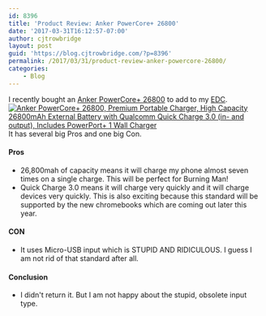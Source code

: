 ```yaml
---
id: 8396
title: 'Product Review: Anker PowerCore+ 26800'
date: '2017-03-31T16:12:57-07:00'
author: cjtrowbridge
layout: post
guid: 'https://blog.cjtrowbridge.com/?p=8396'
permalink: /2017/03/31/product-review-anker-powercore-26800/
categories:
    - Blog
---
```


I recently bought an [Anker PowerCore+ 26800](https://www.amazon.com/gp/product/B01K6TA748/ref=as_li_tl?ie=UTF8&camp=1789&creative=9325&creativeASIN=B01K6TA748&linkCode=as2&tag=cjtrowbridge-20&linkId=e072710f1cdbc7c05fe2d5381e8ce92a) to add to my [EDC](https://blog.cjtrowbridge.com/category/personal/blog/every-day-carry/).[![Anker PowerCore+ 26800, Premium Portable Charger, High Capacity 26800mAh External Battery with Qualcomm Quick Charge 3.0 (in- and output), Includes PowerPort+ 1 Wall Charger](https://images-na.ssl-images-amazon.com/images/I/41MAfblNuJL.jpg)](https://www.amazon.com/gp/product/B01K6TA748/ref=as_li_tl?ie=UTF8&camp=1789&creative=9325&creativeASIN=B01K6TA748&linkCode=as2&tag=cjtrowbridge-20&linkId=e072710f1cdbc7c05fe2d5381e8ce92a)It has several big Pros and one big Con.

#### Pros

- 26,800mah of capacity means it will charge my phone almost seven times on a single charge. This will be perfect for Burning Man!
- Quick Charge 3.0 means it will charge very quickly and it will charge devices very quickly. This is also exciting because this standard will be supported by the new chromebooks which are coming out later this year.

#### CON

- It uses Micro-USB input which is STUPID AND RIDICULOUS. I guess I am not rid of that standard after all.

#### Conclusion

- I didn't return it. But I am not happy about the stupid, obsolete input type.